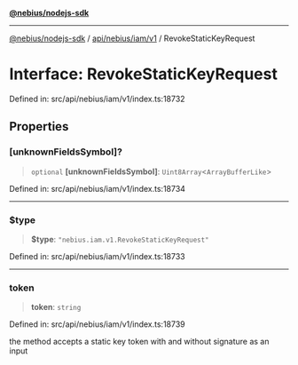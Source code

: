 [**@nebius/nodejs-sdk**](../../../../../README.md)

---

[@nebius/nodejs-sdk](../../../../../README.md) / [api/nebius/iam/v1](../README.md) / RevokeStaticKeyRequest

# Interface: RevokeStaticKeyRequest

Defined in: src/api/nebius/iam/v1/index.ts:18732

## Properties

### \[unknownFieldsSymbol\]?

> `optional` **\[unknownFieldsSymbol\]**: `Uint8Array`\<`ArrayBufferLike`\>

Defined in: src/api/nebius/iam/v1/index.ts:18734

---

### $type

> **$type**: `"nebius.iam.v1.RevokeStaticKeyRequest"`

Defined in: src/api/nebius/iam/v1/index.ts:18733

---

### token

> **token**: `string`

Defined in: src/api/nebius/iam/v1/index.ts:18739

the method accepts a static key token with and without signature as an input
